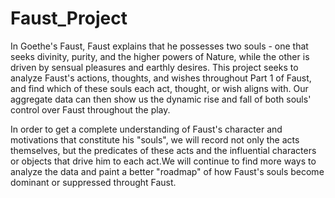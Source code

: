 # Faust_Project
In Goethe's Faust, Faust explains that he possesses two souls - one that seeks divinity, purity, and the higher powers of Nature, while the other is driven by sensual pleasures and earthly desires. This project seeks to analyze Faust's actions, thoughts, and wishes throughout Part 1 of Faust, and find which of these souls each act, thought, or wish aligns with. Our aggregate data can then show us the dynamic rise and fall of both souls' control over Faust throughout the play.

In order to get a complete understanding of Faust's character and motivations that constitute his "souls", we will record not only the acts themselves, but the predicates of these acts and the influential characters or objects that drive him to each act.We will continue to find more ways to analyze the data and paint a better "roadmap" of how Faust's souls become dominant or suppressed throught Faust. 
